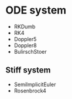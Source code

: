 # ODE system

- RKDumb
- RK4
- Doppler5
- Doppler8
- BulirschStoer

## Stiff system
- SemiImplicitEuler
- Rosenbrock4
